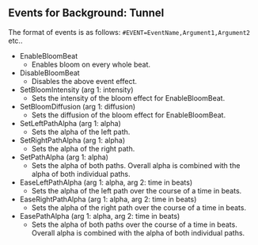 ## Events for Background: Tunnel

The format of events is as follows: `#EVENT=EventName,Argument1,Argument2` etc..

- EnableBloomBeat
  - Enables bloom on every whole beat.
- DisableBloomBeat
  - Disables the above event effect.
- SetBloomIntensity (arg 1: intensity)
  - Sets the intensity of the bloom effect for EnableBloomBeat.
- SetBloomDiffusion (arg 1: diffusion)
  - Sets the diffusion of the bloom effect for EnableBloomBeat.
- SetLeftPathAlpha (arg 1: alpha)
  - Sets the alpha of the left path.
- SetRightPathAlpha (arg 1: alpha)
  - Sets the alpha of the right path.
- SetPathAlpha (arg 1: alpha)
  - Sets the alpha of both paths. Overall alpha is combined with the alpha of both individual paths.
- EaseLeftPathAlpha (arg 1: alpha, arg 2: time in beats)
  - Sets the alpha of the left path over the course of a time in beats.
- EaseRightPathAlpha (arg 1: alpha, arg 2: time in beats)
  - Sets the alpha of the right path over the course of a time in beats.
- EasePathAlpha (arg 1: alpha, arg 2: time in beats)
  - Sets the alpha of both paths over the course of a time in beats. Overall alpha is combined with the alpha of both individual paths.
